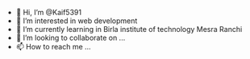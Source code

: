 - 👋 Hi, I’m @Kaif5391
- 👀 I’m interested in web development
- 🌱 I’m currently learning in Birla institute of technology Mesra Ranchi
- 💞️ I’m looking to collaborate on ...
- 📫 How to reach me ...

<!---
Kaif5391/Kaif5391 is a ✨ special ✨ repository because its `README.md` (this file) appears on your GitHub profile.
You can click the Preview link to take a look at your changes.
--->
